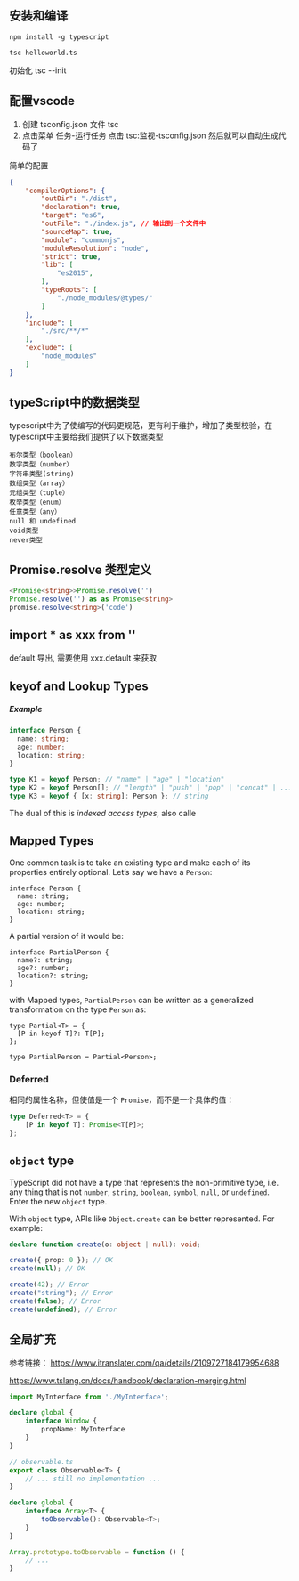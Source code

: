 ## 安装和编译
```
npm install -g typescript

tsc helloworld.ts
```

初始化
tsc --init


## 配置vscode
1. 创建 tsconfig.json 文件 tsc 
2. 点击菜单 任务-运行任务 点击 tsc:监视-tsconfig.json 然后就可以自动生成代码了

简单的配置
```json
{
    "compilerOptions": {
        "outDir": "./dist",
        "declaration": true,
        "target": "es6",
        "outFile": "./index.js", // 输出到一个文件中 
        "sourceMap": true,
        "module": "commonjs",
        "moduleResolution": "node",
        "strict": true,
        "lib": [
            "es2015",
        ],
        "typeRoots": [
            "./node_modules/@types/"
        ]
    },
    "include": [
        "./src/**/*"
    ],
    "exclude": [
        "node_modules"
    ]
}
```


## typeScript中的数据类型

typescript中为了使编写的代码更规范，更有利于维护，增加了类型校验，在typescript中主要给我们提供了以下数据类型


    布尔类型（boolean）
    数字类型（number） 
    字符串类型(string)
    数组类型（array）
    元组类型（tuple）
    枚举类型（enum）
    任意类型（any）
    null 和 undefined
    void类型
    never类型

## Promise.resolve 类型定义
```ts
<Promise<string>>Promise.resolve('') 
Promise.resolve('') as as Promise<string>
promise.resolve<string>('code')
```

## import * as xxx from ''
default 导出, 需要使用 xxx.default 来获取

## keyof and Lookup Types

##### Example

```ts
interface Person {
  name: string;
  age: number;
  location: string;
}

type K1 = keyof Person; // "name" | "age" | "location"
type K2 = keyof Person[]; // "length" | "push" | "pop" | "concat" | ...
type K3 = keyof { [x: string]: Person }; // string
```

The dual of this is *indexed access types*, also calle



## Mapped Types

One common task is to take an existing type and make each of its properties entirely optional. Let’s say we have a `Person`:

```
interface Person {
  name: string;
  age: number;
  location: string;
}
```

A partial version of it would be:

```
interface PartialPerson {
  name?: string;
  age?: number;
  location?: string;
}
```

with Mapped types, `PartialPerson` can be written as a generalized transformation on the type `Person` as:

```
type Partial<T> = {
  [P in keyof T]?: T[P];
};

type PartialPerson = Partial<Person>;
```



### Deferred

相同的属性名称，但使值是一个 `Promise`，而不是一个具体的值：

```ts
type Deferred<T> = {
    [P in keyof T]: Promise<T[P]>;
};
```





## `object` type

TypeScript did not have a type that represents the non-primitive type, i.e. any thing that is not `number`, `string`, `boolean`, `symbol`, `null`, or `undefined`. Enter the new `object` type.

With `object` type, APIs like `Object.create` can be better represented. For example:

```ts
declare function create(o: object | null): void;

create({ prop: 0 }); // OK
create(null); // OK

create(42); // Error
create("string"); // Error
create(false); // Error
create(undefined); // Error
```

## 全局扩充
参考链接：
https://www.itranslater.com/qa/details/2109727184179954688

https://www.tslang.cn/docs/handbook/declaration-merging.html
```ts
import MyInterface from './MyInterface';

declare global {
    interface Window {
        propName: MyInterface
    }
}
```

```ts
// observable.ts
export class Observable<T> {
    // ... still no implementation ...
}

declare global {
    interface Array<T> {
        toObservable(): Observable<T>;
    }
}

Array.prototype.toObservable = function () {
    // ...
}
```